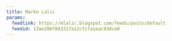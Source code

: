 ```yaml
---
title: Marko Lalic
params:
  feedlink: https://mlalic.blogspot.com/feeds/posts/default
  feedid: 13ae286f843317a12cfcfa1eac93dce8
---
```

